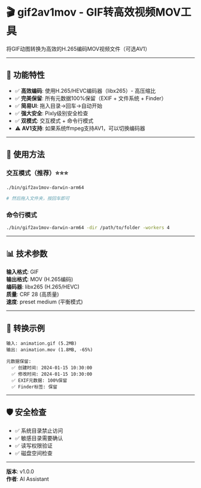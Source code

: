 # 🎬 gif2av1mov - GIF转高效视频MOV工具

将GIF动图转换为高效的H.265编码MOV视频文件（可选AV1）

---

## 🎯 功能特性

- ✅ **高效编码**: 使用H.265/HEVC编码器（libx265）- 高压缩比
- ✅ **完美保留**: 所有元数据100%保留（EXIF + 文件系统 + Finder）
- ✅ **简易UI**: 拖入目录→回车→自动开始
- ✅ **强大安全**: Pixly级别安全检查
- ✅ **双模式**: 交互模式 + 命令行模式
- ⚠️ **AV1支持**: 如果系统ffmpeg支持AV1，可以切换编码器

---

## 🚀 使用方法

### 交互模式（推荐）⭐⭐⭐

```bash
./bin/gif2av1mov-darwin-arm64

# 然后拖入文件夹，按回车即可
```

### 命令行模式

```bash
./bin/gif2av1mov-darwin-arm64 -dir /path/to/folder -workers 4
```

---

## 📊 技术参数

**输入格式**: GIF  
**输出格式**: MOV (H.265编码)  
**编码器**: libx265 (H.265/HEVC)  
**质量**: CRF 28 (高质量)  
**速度**: preset medium (平衡模式)

---

## 🎯 转换示例

```
输入: animation.gif (5.2MB)
输出: animation.mov (1.8MB, -65%)

元数据保留:
  ✅ 创建时间: 2024-01-15 10:30:00
  ✅ 修改时间: 2024-01-15 10:30:00
  ✅ EXIF元数据: 100%保留
  ✅ Finder标签: 保留
```

---

## 🛡️ 安全检查

- ✅ 系统目录禁止访问
- ✅ 敏感目录需要确认
- ✅ 读写权限验证
- ✅ 磁盘空间检查

---

**版本**: v1.0.0  
**作者**: AI Assistant

